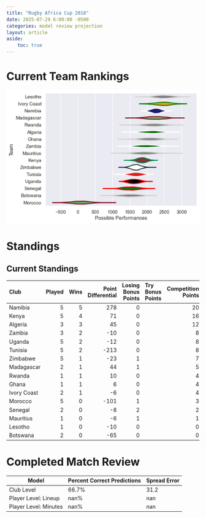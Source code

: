 ```yaml
---  
title: "Rugby Africa Cup 2018"  
date: 2025-07-29 6:00:00 -0500  
categories: model review projection  
layout: article  
aside:  
    toc: true  
---
```

# Current Team Rankings


![Club Rankings](plots/rankings_Rugby_Africa_Cup_2018.png)
# Standings

## Current Standings


| Club        |   Played |   Wins |   Point Differential |   Losing Bonus Points | Try Bonus Points   |   Competition Points |
|:------------|---------:|-------:|---------------------:|----------------------:|:-------------------|---------------------:|
| Namibia     |        5 |      5 |                  278 |                     0 |                    |                   20 |
| Kenya       |        5 |      4 |                   71 |                     0 |                    |                   16 |
| Algeria     |        3 |      3 |                   45 |                     0 |                    |                   12 |
| Zambia      |        3 |      2 |                  -10 |                     0 |                    |                    8 |
| Uganda      |        5 |      2 |                  -12 |                     0 |                    |                    8 |
| Tunisia     |        5 |      2 |                 -213 |                     0 |                    |                    8 |
| Zimbabwe    |        5 |      1 |                  -23 |                     1 |                    |                    7 |
| Madagascar  |        2 |      1 |                   44 |                     1 |                    |                    5 |
| Rwanda      |        1 |      1 |                   10 |                     0 |                    |                    4 |
| Ghana       |        1 |      1 |                    6 |                     0 |                    |                    4 |
| Ivory Coast |        2 |      1 |                   -6 |                     0 |                    |                    4 |
| Morocco     |        5 |      0 |                 -101 |                     1 |                    |                    3 |
| Senegal     |        2 |      0 |                   -8 |                     2 |                    |                    2 |
| Mauritius   |        1 |      0 |                   -6 |                     1 |                    |                    1 |
| Lesotho     |        1 |      0 |                  -10 |                     0 |                    |                    0 |
| Botswana    |        2 |      0 |                  -65 |                     0 |                    |                    0 |



# Completed Match Review


| Model | Percent Correct Predictions | Spread Error |
| ------ | ------ | ------ |
| Club Level | 66.7% | 31.2 |
| Player Level: Lineup | nan% | nan |
| Player Level: Minutes | nan% | nan |

